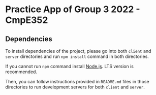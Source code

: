 # Practice App of Group 3 2022 - CmpE352

## Dependencies

To install dependencies of the project, please go into both `client` and `server` directories and run `npm install` command in both directories. 

If you cannot run `npm` command install [Node.js](https://nodejs.org/). LTS version is recommended.

Then, you can follow instructions provided in `README.md` files in those directories to run development servers for both `client` and `server`.

